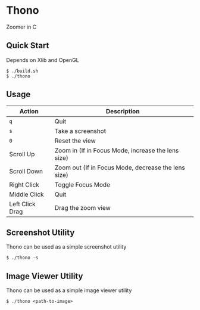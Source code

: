 # Thono
Zoomer in C

## Quick Start
Depends on Xlib and OpenGL

```console
$ ./build.sh
$ ./thono
```

## Usage
| Action          | Description                                         |
| --------------- | --------------------------------------------------- |
| `q`             | Quit                                                |
| `s`             | Take a screenshot                                   |
| `0`             | Reset the view                                      |
| Scroll Up       | Zoom in (If in Focus Mode, increase the lens size)  |
| Scroll Down     | Zoom out (If in Focus Mode, decrease the lens size) |
| Right Click     | Toggle Focus Mode                                   |
| Middle Click    | Quit                                                |
| Left Click Drag | Drag the zoom view                                  |

## Screenshot Utility
Thono can be used as a simple screenshot utility

```console
$ ./thono -s
```

## Image Viewer Utility
Thono can be used as a simple image viewer utility

```console
$ ./thono <path-to-image>
```
